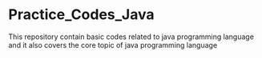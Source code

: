 # Practice_Codes_Java
This repository contain  basic codes related to java programming language and it also covers the core topic of java programming language 
